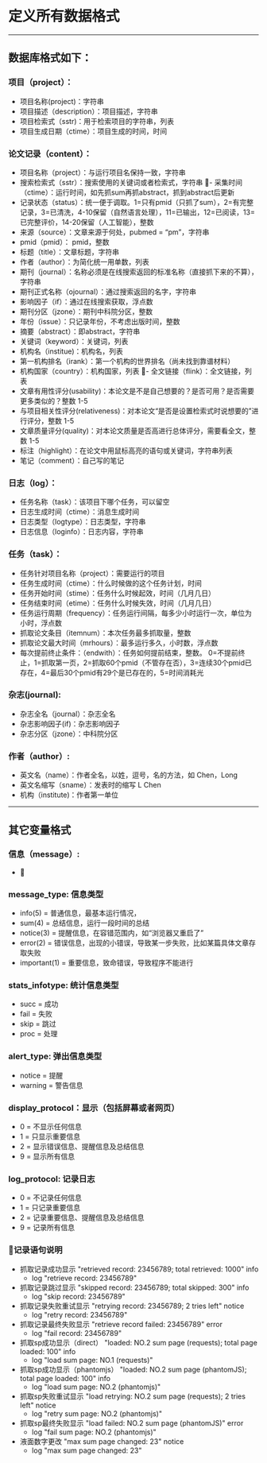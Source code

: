 # 定义所有数据格式

-----
## 数据库格式如下：

### 项目（project）：
- 项目名称(project)：字符串
- 项目描述（description）：项目描述，字符串
- 项目检索式（sstr)：用于检索项目的字符串，列表
- 项目生成日期（ctime）：项目生成的时间，时间


### 论文记录（content）：
- 项目名称（project）：与运行项目名保持一致，字符串
- 搜索检索式（sstr）：搜索使用的关键词或者检索式，字符串
- 采集时间（ctime）：运行时间，如先抓sum再抓abstract，抓到abstract后更新
- 记录状态（status）：统一便于调取。1=只有pmid（只抓了sum），2=有完整记录，3=已清洗，4-10保留（自然语言处理），11=已输出，12=已阅读，13=已完整评价，14-20保留（人工智能），整数
- 来源（source）：文章来源于何处，pubmed = “pm”，字符串
- pmid（pmid）： pmid，整数
- 标题（title）：文章标题，字符串
- 作者（author）：为简化统一用单数，列表
- 期刊（journal）：名称必须是在线搜索返回的标准名称（直接抓下来的不算），字符串
- 期刊正式名称（ojournal）：通过搜索返回的名字，字符串
- 影响因子（if）：通过在线搜索获取，浮点数
- 期刊分区（jzone）：期刊中科院分区，整数
- 年份（issue）：只记录年份，不考虑出版时间，整数
- 摘要（abstract）：即abstract，字符串
- 关键词（keyword）：关键词，列表
- 机构名（institue)：机构名，列表
- 第一机构排名（irank）：第一个机构的世界排名（尚未找到靠谱材料）
- 机构国家（country）：机构国家，列表
- 全文链接（flink）：全文链接，列表
- 文章有用性评分(usability)：本论文是不是自己想要的？是否可用？是否需要更多类似的？整数 1-5
- 与项目相关性评分(relativeness)：对本论文“是否是设置检索式时说想要的”进行评分，整数 1-5
- 文章质量评分(quality)：对本论文质量是否高进行总体评分，需要看全文，整数 1-5
- 标注（highlight）：在论文中用鼠标高亮的语句或关键词，字符串列表
- 笔记（comment）：自己写的笔记


### 日志（log）：
- 任务名称（task）：该项目下哪个任务，可以留空
- 日志生成时间（ctime）：消息生成时间
- 日志类型（logtype）：日志类型，字符串
- 日志信息（loginfo）：日志内容，字符串
    

### 任务（task）：
- 任务针对项目名称（project）：需要运行的项目
- 任务生成时间（ctime）：什么时候做的这个任务计划，时间
- 任务开始时间（stime）：任务什么时候起效，时间（几月几日）
- 任务结束时间（etime）：任务什么时候失效，时间（几月几日）
- 任务运行周期（frequency）：任务运行间隔，每多少小时运行一次，单位为小时，浮点数
- 抓取论文条目（itemnum）：本次任务最多抓取量，整数
- 抓取论文最大时间（mrhours）：最多运行多久，小时数，浮点数
- 每次提前终止条件：（endwith）：任务如何提前结束，整数。 0=不提前终止，1=抓取第一页，2=抓取60个pmid（不管存在否），3=连续30个pmid已存在，4=最后30个pmid有29个是已存在的，5=时间消耗光


### 杂志(journal):
- 杂志全名（journal）：杂志全名
- 杂志影响因子(if)：杂志影响因子
- 杂志分区（jzone）：中科院分区


### 作者（author）:
- 英文名（name）：作者全名，以姓，逗号，名的方法，如 Chen，Long
- 英文名缩写（sname）：发表时的缩写 L Chen
- 机构（institute)：作者第一单位
----
## 其它变量格式

### 信息（message）:
- 

### message_type: 信息类型
- info(5) = 普通信息，最基本运行情况，
- sum(4) = 总结信息，运行一段时间的总结
- notice(3) = 提醒信息，在容错范围内，如“浏览器又重启了”
- error(2) = 错误信息，出现的小错误，导致某一步失败，比如某篇具体文章存取失败 
- important(1) = 重要信息，致命错误，导致程序不能进行

### stats_infotype: 统计信息类型
- succ = 成功
- fail = 失败
- skip = 跳过
- proc = 处理

### alert_type: 弹出信息类型
- notice = 提醒
- warning = 警告信息

### display_protocol：显示（包括屏幕或者网页）
- 0 = 不显示任何信息
- 1 = 只显示重要信息
- 2 = 显示错误信息、提醒信息及总结信息
- 9 = 显示所有信息

### log_protocol: 记录日志
- 0 = 不记录任何信息
- 1 = 只记录重要信息
- 2 = 记录重要信息、提醒信息及总结信息
- 9 = 记录所有信息

### 记录语句说明
- 抓取记录成功显示 "retrieved record: 23456789; total retrieved: 1000" info
    - log "retrieve record: 23456789"
- 抓取记录跳过显示 "skipped record: 23456789; total skipped: 300" info
    - log "skip record: 23456789" 
- 抓取记录失败重试显示 "retrying record: 23456789; 2 tries left" notice
    - log "retry record: 23456789"
- 抓取记录最终失败显示 "retrieve record failed: 23456789" error
    - log "fail record: 23456789"
- 抓取sp成功显示（direct） "loaded: NO.2 sum page (requests); total page loaded: 100" info
    - log "load sum page: NO.1 (requests)"
- 抓取sp成功显示（phantomjs） "loaded: NO.2 sum page (phantomJS); total page loaded: 100" info
    - log "load sum page: NO.2 (phantomjs)"
- 抓取sp失败重试显示 "load retrying: NO.2 sum page (requests); 2 tries left" notice
    - log "retry sum page: NO.2 (phantomjs)"
- 抓取sp最终失败显示 "load failed: NO.2 sum page (phantomJS)" error
    - log "fail sum page: NO.2 (phantomjs)"
- 液面数字更改 "max sum page changed: 23" notice
    - log "max sum page changed: 23"
    
